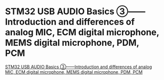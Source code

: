 # STM32 USB AUDIO Basics ③——Introduction and differences of analog MIC, ECM digital microphone, MEMS digital microphone, PDM, PCM
[STM32 USB AUDIO Basics ③——Introduction and differences of analog MIC, ECM digital microphone, MEMS digital microphone, PDM, PCM](https://aiwithcloud.com/2022/09/16/stm32_usb_audio_basics_%e2%91%a2-introduction_and_differences_of_analog_mic_ecm_digital_microphone_mems_digital_microphone_pdm_pcm/)